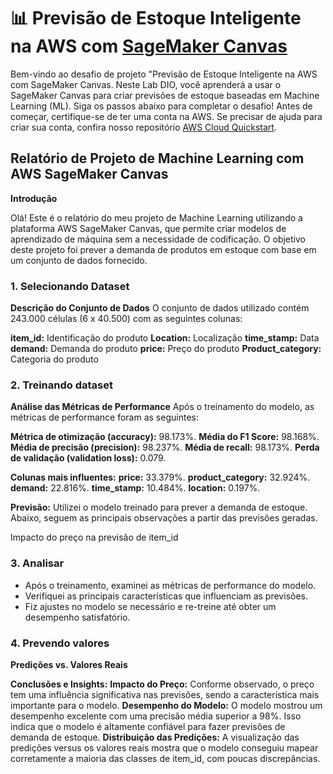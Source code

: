 # 📊 Previsão de Estoque Inteligente na AWS com [SageMaker Canvas](https://aws.amazon.com/pt/sagemaker/canvas/)

Bem-vindo ao desafio de projeto "Previsão de Estoque Inteligente na AWS com SageMaker Canvas. Neste Lab DIO, você aprenderá a usar o SageMaker Canvas para criar previsões de estoque baseadas em Machine Learning (ML). Siga os passos abaixo para completar o desafio!
Antes de começar, certifique-se de ter uma conta na AWS. Se precisar de ajuda para criar sua conta, confira nosso repositório [AWS Cloud Quickstart](https://github.com/digitalinnovationone/aws-cloud-quickstart).

##  Relatório de Projeto de Machine Learning com AWS SageMaker Canvas

**Introdução**

Olá! Este é o relatório do meu projeto de Machine Learning utilizando a plataforma AWS SageMaker Canvas, que permite criar modelos de aprendizado de máquina sem a necessidade de codificação. O objetivo deste projeto foi prever a demanda de produtos em estoque com base em um conjunto de dados fornecido.

### 1. Selecionando Dataset

**Descrição do Conjunto de Dados**
O conjunto de dados utilizado contém 243.000 células (6 x 40.500) com as seguintes colunas:

**item_id:** Identificação do produto
**Location:** Localização
**time_stamp:** Data
**demand:** Demanda do produto
**price:** Preço do produto
**Product_category:** Categoria do produto

### 2. Treinando dataset

**Análise das Métricas de Performance**
Após o treinamento do modelo, as métricas de performance foram as seguintes:

**Métrica de otimização (accuracy):** 98.173%.
**Média do F1 Score:** 98.168%.
**Média de precisão (precision):** 98.237%.
**Média de recall:** 98.173%.
**Perda de validação (validation loss):** 0.079.

**Colunas mais influentes:**
**price:** 33.379%.
**product_category:** 32.924%.
**demand:** 22.816%.
**time_stamp:** 10.484%.
**location:** 0.197%.

**Previsão:**
Utilizei o modelo treinado para prever a demanda de estoque. Abaixo, seguem as principais observações a partir das previsões geradas.

Impacto do preço na previsão de item_id

### 3. Analisar

-   Após o treinamento, examinei as métricas de performance do modelo.
-   Verifiquei as principais características que influenciam as previsões.
-   Fiz ajustes no modelo se necessário e re-treine até obter um desempenho satisfatório.

### 4. Prevendo valores

**Predições vs. Valores Reais**

**Conclusões e Insights:**
**Impacto do Preço:** Conforme observado, o preço tem uma influência significativa nas previsões, sendo a característica mais importante para o modelo.
**Desempenho do Modelo:** O modelo mostrou um desempenho excelente com uma precisão média superior a 98%. Isso indica que o modelo é altamente confiável para fazer previsões de demanda de estoque.
**Distribuição das Predições:** A visualização das predições versus os valores reais mostra que o modelo conseguiu mapear corretamente a maioria das classes de item_id, com poucas discrepâncias.

